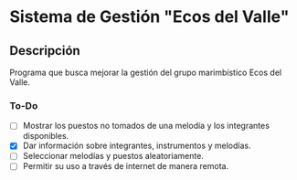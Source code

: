 # Sistema de Gestión "Ecos del Valle"

## Descripción

Programa que busca mejorar la gestión del grupo marimbístico Ecos del Valle.

### To-Do

- [ ] Mostrar los puestos no tomados de una melodía y los integrantes disponibles.
- [x] Dar información sobre integrantes, instrumentos y melodías.
- [ ] Seleccionar melodías y puestos aleatoriamente.
- [ ] Permitir su uso a través de internet de manera remota.
